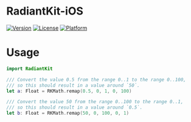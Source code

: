 # RadiantKit-iOS

[![Version](https://img.shields.io/cocoapods/v/RadiantKit.svg?style=flat)](http://cocoapods.org/pods/RadiantKit)
[![License](https://img.shields.io/cocoapods/l/RadiantKit.svg?style=flat)](http://cocoapods.org/pods/RadiantKit)
[![Platform](https://img.shields.io/cocoapods/p/RadiantKit.svg?style=flat)](http://cocoapods.org/pods/RadiantKit)


# Usage

```swift
import RadiantKit

/// Convert the value 0.5 from the range 0..1 to the range 0..100, 
/// so this should result in a value around `50`.
let a: Float = RKMath.remap(0.5, 0, 1, 0, 100)

/// Convert the value 50 from the range 0..100 to the range 0..1, 
/// so this should result in a value around `0.5`.
let b: Float = RKMath.remap(50, 0, 100, 0, 1)
```

